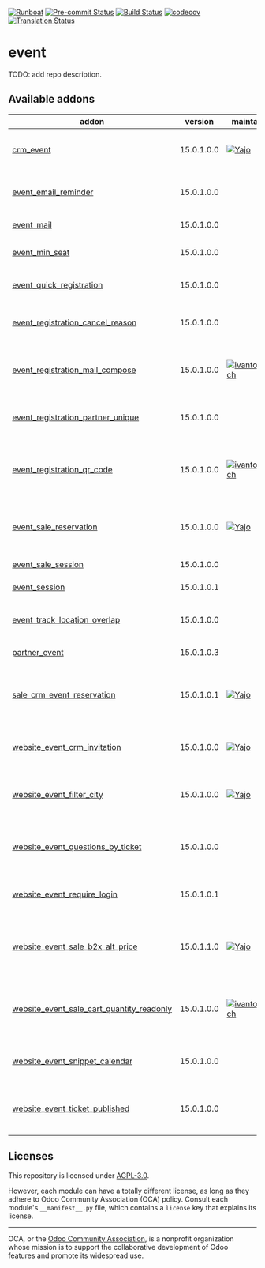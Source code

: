 
[![Runboat](https://img.shields.io/badge/runboat-Try%20me-875A7B.png)](https://runboat.odoo-community.org/builds?repo=OCA/event&target_branch=15.0)
[![Pre-commit Status](https://github.com/OCA/event/actions/workflows/pre-commit.yml/badge.svg?branch=15.0)](https://github.com/OCA/event/actions/workflows/pre-commit.yml?query=branch%3A15.0)
[![Build Status](https://github.com/OCA/event/actions/workflows/test.yml/badge.svg?branch=15.0)](https://github.com/OCA/event/actions/workflows/test.yml?query=branch%3A15.0)
[![codecov](https://codecov.io/gh/OCA/event/branch/15.0/graph/badge.svg)](https://codecov.io/gh/OCA/event)
[![Translation Status](https://translation.odoo-community.org/widgets/event-15-0/-/svg-badge.svg)](https://translation.odoo-community.org/engage/event-15-0/?utm_source=widget)

<!-- /!\ do not modify above this line -->

# event

TODO: add repo description.

<!-- /!\ do not modify below this line -->

<!-- prettier-ignore-start -->

[//]: # (addons)

Available addons
----------------
addon | version | maintainers | summary
--- | --- | --- | ---
[crm_event](crm_event/) | 15.0.1.0.0 | [![Yajo](https://github.com/Yajo.png?size=30px)](https://github.com/Yajo) | Link opportunities to event categories
[event_email_reminder](event_email_reminder/) | 15.0.1.0.0 |  | Send an email before an event start
[event_mail](event_mail/) | 15.0.1.0.0 |  | Mail settings in events
[event_min_seat](event_min_seat/) | 15.0.1.0.0 |  | Minimum seats in events
[event_quick_registration](event_quick_registration/) | 15.0.1.0.0 |  | Create registration quickly
[event_registration_cancel_reason](event_registration_cancel_reason/) | 15.0.1.0.0 |  | Reasons for event registrations cancellations
[event_registration_mail_compose](event_registration_mail_compose/) | 15.0.1.0.0 | [![ivantodorovich](https://github.com/ivantodorovich.png?size=30px)](https://github.com/ivantodorovich) | Compose and send mails to event attendees
[event_registration_partner_unique](event_registration_partner_unique/) | 15.0.1.0.0 |  | Enforces 1 registration per partner and event
[event_registration_qr_code](event_registration_qr_code/) | 15.0.1.0.0 | [![ivantodorovich](https://github.com/ivantodorovich.png?size=30px)](https://github.com/ivantodorovich) | Automatically generate unique QR Codes for each registration
[event_sale_reservation](event_sale_reservation/) | 15.0.1.0.0 | [![Yajo](https://github.com/Yajo.png?size=30px)](https://github.com/Yajo) | Allow selling event registrations before the event exists
[event_sale_session](event_sale_session/) | 15.0.1.0.0 |  | Sell Event Sessions
[event_session](event_session/) | 15.0.1.0.1 |  | Sessions in events
[event_track_location_overlap](event_track_location_overlap/) | 15.0.1.0.0 |  | Restrict event track location overlapping
[partner_event](partner_event/) | 15.0.1.0.3 |  | Link partner to events
[sale_crm_event_reservation](sale_crm_event_reservation/) | 15.0.1.0.1 | [![Yajo](https://github.com/Yajo.png?size=30px)](https://github.com/Yajo) | Combine event reservations, opportunities and quotations
[website_event_crm_invitation](website_event_crm_invitation/) | 15.0.1.0.0 | [![Yajo](https://github.com/Yajo.png?size=30px)](https://github.com/Yajo) | Invite leads to event types on website
[website_event_filter_city](website_event_filter_city/) | 15.0.1.0.0 | [![Yajo](https://github.com/Yajo.png?size=30px)](https://github.com/Yajo) | Add a customizable top area to filter events with city
[website_event_questions_by_ticket](website_event_questions_by_ticket/) | 15.0.1.0.0 |  | Events Questions conditional to the chosen ticket
[website_event_require_login](website_event_require_login/) | 15.0.1.0.1 |  | Website Event Require Login
[website_event_sale_b2x_alt_price](website_event_sale_b2x_alt_price/) | 15.0.1.1.0 | [![Yajo](https://github.com/Yajo.png?size=30px)](https://github.com/Yajo) | Display alt. price (B2B for B2C websites, and viceversa)
[website_event_sale_cart_quantity_readonly](website_event_sale_cart_quantity_readonly/) | 15.0.1.0.0 | [![ivantodorovich](https://github.com/ivantodorovich.png?size=30px)](https://github.com/ivantodorovich) | Prevent the user to change the quantity of an event in the cart
[website_event_snippet_calendar](website_event_snippet_calendar/) | 15.0.1.0.0 |  | Browsable calendar with events list for your website
[website_event_ticket_published](website_event_ticket_published/) | 15.0.1.0.0 |  | Allow to unpublish event ticket from the website

[//]: # (end addons)

<!-- prettier-ignore-end -->

## Licenses

This repository is licensed under [AGPL-3.0](LICENSE).

However, each module can have a totally different license, as long as they adhere to Odoo Community Association (OCA)
policy. Consult each module's `__manifest__.py` file, which contains a `license` key
that explains its license.

----
OCA, or the [Odoo Community Association](http://odoo-community.org/), is a nonprofit
organization whose mission is to support the collaborative development of Odoo features
and promote its widespread use.
